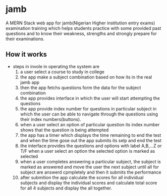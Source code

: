 # jamb
A MERN Stack web app for jamb(Nigerian Higher institution entry exams) examination training which helps students practice with some provided past questions and  to know their weakness, strengths  and strongly prepare for their examinations.

## How it works
* steps in invole in operating the system are
  1. a user select a course to study in college
  1. the app make a subject combination based on how its in the real jamb app
  1. then the app fetchs questions form the data for the subject combination
  1. the app provides interface in which the user will start attempting the questions
  1. the app provide index number for questions in particular subject in which the user can be able to navigate through the questions using their index numbers(buttons).
  1. when a user select an option of particular question its index number shows that the question is being attempted
  1. the app has a timer which displays the time remaining to end the test and when the time gose out the app submits its selp and end the test
  1. the interface provides the questions and options with label A,B,...Z or T/F when a user select an option the selected option is marked as selected
  1. when a user completes answering a particular subject, the subject is marked as answered and move the user the next subject until all for subject are answerd cpmpletely
  and then it submits the performance
  1. after submition the app calculate the scores for all individual subjects and display the individual scores and calculate total score for all 4 subjects and display the all together. 
